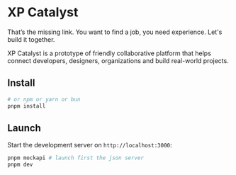 # XP Catalyst

That’s the missing link. You want to find a job, you need experience. Let's build it together.

XP Catalyst is a prototype of friendly collaborative platform that helps connect developers, designers, organizations and build real-world projects.

## Install

```bash
# or npm or yarn or bun
pnpm install
```

## Launch

Start the development server on `http://localhost:3000`:

```bash
pnpm mockapi # launch first the json server
pnpm dev
```
